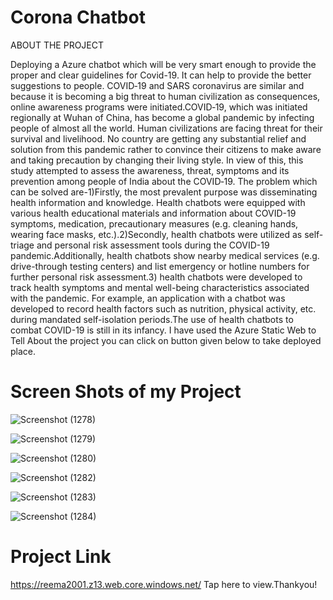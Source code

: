 # Corona Chatbot
ABOUT THE PROJECT

Deploying a Azure chatbot which will be very smart enough to provide the proper and clear guidelines for Covid-19. It can help to provide the better suggestions to people. COVID‐19 and SARS coronavirus are similar and because it is becoming a big threat to human civilization as consequences, online awareness programs were initiated.COVID‐19, which was initiated regionally at Wuhan of China, has become a global pandemic by infecting people of almost all the world. Human civilizations are facing threat for their survival and livelihood. No country are getting any substantial relief and solution from this pandemic rather to convince their citizens to make aware and taking precaution by changing their living style. In view of this, this study attempted to assess the awareness, threat, symptoms and its prevention among people of India about the COVID‐19.
The problem which can be solved are-1)Firstly, the most prevalent purpose was disseminating health information and knowledge. Health chatbots were equipped with various health educational materials and information about COVID-19 symptoms, medication, precautionary measures (e.g. cleaning hands, wearing face masks, etc.).2)Secondly, health chatbots were utilized as self-triage and personal risk assessment tools during the COVID-19 pandemic.Additionally, health chatbots show nearby medical services (e.g. drive-through testing centers) and list emergency or hotline numbers for further personal risk assessment.3) health chatbots were developed to track health symptoms and mental well-being characteristics associated with the pandemic. For example, an application with a chatbot was developed to record health factors such as nutrition, physical activity, etc. during mandated self-isolation periods.The use of health chatbots to combat COVID-19 is still in its infancy.
 I have used the Azure Static Web to Tell About the project you can click on button given below to take deployed place.
 
# Screen Shots of my Project

![Screenshot (1278)](https://user-images.githubusercontent.com/98814220/154089870-23d1d03a-d350-4fb9-9582-0d7547bc6431.png)

![Screenshot (1279)](https://user-images.githubusercontent.com/98814220/154089949-40918bbf-9933-413e-b0df-7d2653fa9fdc.png)

![Screenshot (1280)](https://user-images.githubusercontent.com/98814220/154090003-9622f1bb-6264-4b1f-9581-0b4054de2719.png)

![Screenshot (1282)](https://user-images.githubusercontent.com/98814220/154092909-8d5934d0-cba7-4cc9-803d-244e2f2da589.png)

![Screenshot (1283)](https://user-images.githubusercontent.com/98814220/154092958-86071e68-4985-4211-8401-16f57df2ad84.png)

![Screenshot (1284)](https://user-images.githubusercontent.com/98814220/154092997-1095332c-7764-4f46-b38c-c3d50a4eac44.png)



# Project Link
https://reema2001.z13.web.core.windows.net/  Tap here to view.Thankyou!


